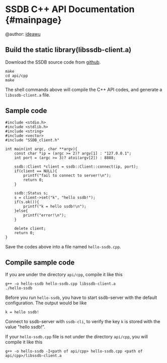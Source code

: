 SSDB C++ API Documentation {#mainpage}
============

@author: [ideawu](http://www.ideawu.com/)

## Build the static library(libssdb-client.a)

Download the SSDB source code from [github](https://github.com/ideawu/ssdb).

    make
    cd api/cpp
    make

The shell commands above will compile the C++ API codes, and generate a `libssdb-client.a` file.

## Sample code

	#include <stdio.h>
	#include <stdlib.h>
	#include <string>
	#include <vector>
	#include "SSDB_client.h"
	
	int main(int argc, char **argv){
		const char *ip = (argc >= 2)? argv[1] : "127.0.0.1";
		int port = (argc >= 3)? atoi(argv[2]) : 8888;
		
		ssdb::Client *client = ssdb::Client::connect(ip, port);
		if(client == NULL){
			printf("fail to connect to server!\n");
			return 0;
		}
		
		ssdb::Status s;
		s = client->set("k", "hello ssdb!");
		if(s.ok()){
			printf("k = hello ssdb!\n");
		}else{
			printf("error!\n");
		}
		
		delete client;
		return 0;
	}

Save the codes above into a file named `hello-ssdb.cpp`.

## Compile sample code

If you are under the directory `api/cpp`, compile it like this

	g++ -o hello-ssdb hello-ssdb.cpp libssdb-client.a
	./hello-ssdb

Before you run `hello-ssdb`, you have to start ssdb-server with the default configuration. The output would be like

	k = hello ssdb!

Connect to ssdb-server with `ssdb-cli`, to verify the key `k` is stored with the value "hello ssdb!".

If your `hello-ssdb.cpp` file is not under the directory `api/cpp`, you will compile it like this

	g++ -o hello-ssdb -I<path of api/cpp> hello-ssdb.cpp <path of api/cpp>/libssdb-client.a

